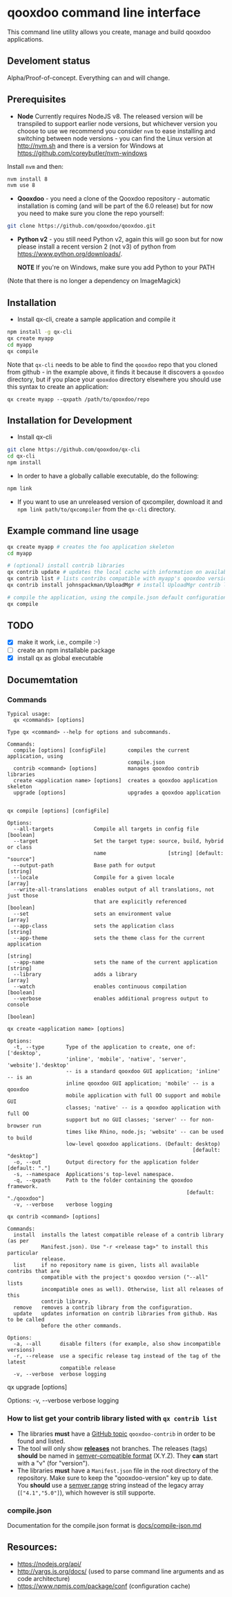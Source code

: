 # qooxdoo command line interface

This command line utility allows you create, manage and build qooxdoo applications.

## Develoment status
Alpha/Proof-of-concept. Everything can and will change.

## Prerequisites
- **Node** Currently requires NodeJS v8. The released version will be transpiled to support earlier node versions, but whichever
version you choose to use we recommend you consider `nvm` to ease installing and switching between node versions - you
can find the Linux version at http://nvm.sh and there is a version for Windows at 
https://github.com/coreybutler/nvm-windows

Install `nvm` and then:

```bash
nvm install 8
nvm use 8
```

- **Qooxdoo** - you need a clone of the Qooxdoo repository - automatic installation is coming (and will be part of the
6.0 release) but for now you need to make sure you clone the repo yourself:

```bash
git clone https://github.com/qooxdoo/qooxdoo.git
```
  
- **Python v2** - you still need Python v2, again this will go soon but for now please install a recent version 2 (not v3) of
    python from https://www.python.org/downloads/.  
    
    **NOTE** If you're on Windows, make sure you add Python to your PATH
     
(Note that there is no longer a dependency on ImageMagick)


## Installation
- Install qx-cli, create a sample application and compile it
```bash
npm install -g qx-cli
qx create myapp
cd myapp
qx compile
```

Note that `qx-cli` needs to be able to find the `qooxdoo` repo that you cloned from github - in the example above,
it finds it because it discovers a `qooxdoo` directory, but if you place your `qooxdoo` directory elsewhere you
should use this syntax to create an application:
```
qx create myapp --qxpath /path/to/qooxdoo/repo
```

## Installation for Development
- Install qx-cli 
```bash
git clone https://github.com/qooxdoo/qx-cli
cd qx-cli
npm install
```

- In order to have a globally callable executable, do the following:
```bash
npm link
```

- If you want to use an unreleased version of qxcompiler, download it and 
  `npm link path/to/qxcompiler` from the `qx-cli` directory.


## Example command line usage
```bash
qx create myapp # creates the foo application skeleton
cd myapp

# (optional) install contrib libraries
qx contrib update # updates the local cache with information on available contribs 
qx contrib list # lists contribs compatible with myapp's qooxdoo version, determine installation candidate
qx contrib install johnspackman/UploadMgr # install UploadMgr contrib library 

# compile the application, using the compile.json default configuration values 
qx compile
```
 
## TODO
- [x] make it work, i.e., compile :-) 
- [ ] create an npm installable package
- [x] install qx as global executable

## Documemtation

### Commands

```
Typical usage:
  qx <commands> [options]

Type qx <command> --help for options and subcommands.

Commands:
  compile [options] [configFile]       compiles the current application, using
                                       compile.json
  contrib <command> [options]          manages qooxdoo contrib libraries
  create <application name> [options]  creates a qooxdoo application skeleton
  upgrade [options]                    upgrades a qooxdoo application


qx compile [options] [configFile]

Options:
  --all-targets             Compile all targets in config file         [boolean]
  --target                  Set the target type: source, build, hybrid or class
                            name                    [string] [default: "source"]
  --output-path             Base path for output                        [string]
  --locale                  Compile for a given locale                   [array]
  --write-all-translations  enables output of all translations, not just those
                            that are explicitly referenced             [boolean]
  --set                     sets an environment value                    [array]
  --app-class               sets the application class                  [string]
  --app-theme               sets the theme class for the current application
                                                                        [string]
  --app-name                sets the name of the current application    [string]
  --library                 adds a library                               [array]
  --watch                   enables continuous compilation             [boolean]
  --verbose                 enables additional progress output to console
                                                                       [boolean]

qx create <application name> [options]

Options:
  -t, --type       Type of the application to create, one of: ['desktop',
                   'inline', 'mobile', 'native', 'server', 'website'].'desktop'
                   -- is a standard qooxdoo GUI application; 'inline' -- is an
                   inline qooxdoo GUI application; 'mobile' -- is a qooxdoo
                   mobile application with full OO support and mobile GUI
                   classes; 'native' -- is a qooxdoo application with full OO
                   support but no GUI classes; 'server' -- for non-browser run
                   times like Rhino, node.js; 'website' -- can be used to build
                   low-level qooxdoo applications. (Default: desktop)
                                                            [default: "desktop"]
  -o, --out        Output directory for the application folder    [default: "."]
  -s, --namespace  Applications's top-level namespace.
  -q, --qxpath     Path to the folder containing the qooxdoo framework.
                                                          [default: "./qooxdoo"]
  -v, --verbose    verbose logging
  
qx contrib <command> [options]

Commands:
  install  installs the latest compatible release of a contrib library (as per
           Manifest.json). Use "-r <release tag>" to install this particular
           release.
  list     if no repository name is given, lists all available contribs that are
           compatible with the project's qooxdoo version ("--all" lists
           incompatible ones as well). Otherwise, list all releases of this
           contrib library.
  remove   removes a contrib library from the configuration.
  update   updates information on contrib libraries from github. Has to be called
           before the other commands. 

Options:
  -a, --all      disable filters (for example, also show incompatible versions)
  -r, --release  use a specific release tag instead of the tag of the latest
                 compatible release
  -v, --verbose  verbose logging

```

qx upgrade [options]

Options:
  -v, --verbose  verbose logging


### How to list get your contrib library listed with `qx contrib list`

- The libraries **must** have a [GitHub topic](https://help.github.com/articles/about-topics/)
  `qooxdoo-contrib` in order to be found and listed.
- The tool will only show **[releases](https://help.github.com/articles/about-releases/)**
  not branches. The releases (tags) **should** be named in
  [semver-compatible format](http://semver.org/) (X.Y.Z). They **can** start with a "v"
  (for "version").
- The libraries **must** have a `Manifest.json` file in the root directory of the
  repository. Make sure to keep the "qooxdoo-version" key up to date. You **should** use a [semver range](https://github.com/npm/node-semver#ranges) string instead of the legacy array (`["4.1","5.0"]`), which however is still supporte.


### compile.json
Documentation for the compile.json format is [docs/compile-json.md](docs/compile-json.md)


## Resources:
- https://nodejs.org/api/
- http://yargs.js.org/docs/ (used to parse command line arguments and as code architecture)
- https://www.npmjs.com/package/conf (configuration cache)
